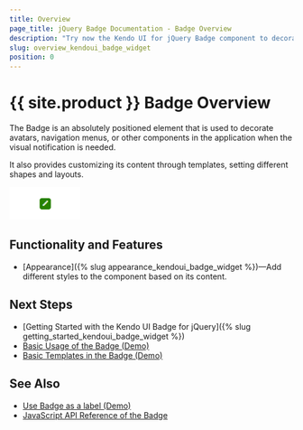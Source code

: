 ```yaml
---
title: Overview
page_title: jQuery Badge Documentation - Badge Overview
description: "Try now the Kendo UI for jQuery Badge component to decorate buttons, menus, avatars and other components."
slug: overview_kendoui_badge_widget
position: 0
---
```


# {{ site.product }} Badge Overview

The Badge is an absolutely positioned element that is used to decorate avatars, navigation menus, or other components in the application when the visual notification is needed.

It also provides customizing its content through templates, setting different shapes and layouts.

![Kendo UI for jQuery Badge with Basic Configuration](badge-basic.png)

## Functionality and Features

* [Appearance]({% slug appearance_kendoui_badge_widget %})&mdash;Add different styles to the component based on its content.

## Next Steps

* [Getting Started with the Kendo UI Badge for jQuery]({% slug getting_started_kendoui_badge_widget %})
* [Basic Usage of the Badge (Demo)](https://demos.telerik.com/kendo-ui/badge/index)
* [Basic Templates in the Badge (Demo)](https://demos.telerik.com/kendo-ui/badge/templates)

## See Also

* [Use Badge as a label (Demo)](https://demos.telerik.com/kendo-ui/badge/labels)
* [JavaScript API Reference of the Badge](/api/javascript/ui/badge)
